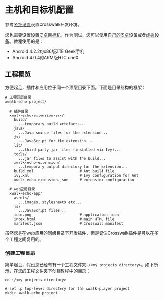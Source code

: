 # 主机和目标机配置

参考[系统设置](/documentation/android/system_setup_zh.html)设置Crosswalk开发环境。

您也需要设置[设置安卓目标机](/documentation/android/android_target_setup_zh.html)。作为测试，您可以使用[自己的安卓设备](/documentation/android/android_target_setup_zh.html#Android-Device)或者[虚拟设备](/documentation/android/android_target_setup_zh.html#android-emulator)。教程使用的是：

* Android 4.2.2的x86版ZTE Geek手机
* Android 4.0.4的ARM版HTC oneX

<h2 id="Project-outline">工程概览</h2>

方便起见，插件和应用位于同一个顶层目录下面。下面是目录结构的框架：

    # 工程顶层目录
    xwalk-echo-project/

      # 插件目录
      xwalk-echo-extension-src/
        build/
          ...temporary build artefacts...
        java/
          ...Java source files for the extension...
        js/
          ...JavaScript for the extension...
        lib/
          ...third party jar files (installed via Ivy)...
        tools/
          ...jar files to assist with the build...
        xwalk-echo-extension/
          ...temporary output directory for the extension...
        build.xml                     # Ant build file
        ivy.xml                       # Ivy configuration for Ant
        xwalk-echo-extension.json     # extension configuration

      # web应用目录
      xwalk-echo-app/
        assets/
          ...images, stylesheets etc...
        js/
          ...JavaScript files...
        icon.png                      # application icon
        index.html                    # main HTML file
        manifest.json                 # Crosswalk manifest

虽然您是在web应用的同级目录下开发插件，但是记住Crosswalk插件是可以在多个工程之间复用的。

### 创建工程目录

简单起见，假设您已经有有一个工程文件夹`~/<my projects directory>`。如下所示，在您的工程文件夹下创建教程中的目录：

    cd ~/<my projects directory>

    # set up top-level directory for the xwalk-player project
    mkdir xwalk-echo-project
